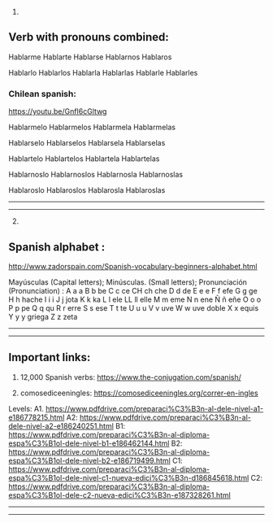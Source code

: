 1.

## Verb with pronouns combined:

Hablarme
Hablarte
Hablarse
Hablarnos
Hablaros

Hablarlo
Hablarlos
Hablarla
Hablarlas
Hablarle
Hablarles

### Chilean spanish:

https://youtu.be/GnfI6cGltwg

Hablarmelo
Hablarmelos
Hablarmela
Hablarmelas

Hablarselo
Hablarselos
Hablarsela
Hablarselas

Hablartelo
Hablartelos
Hablartela
Hablartelas

Hablarnoslo
Hablarnoslos
Hablarnosla
Hablarnoslas

Hablaroslo
Hablaroslos
Hablarosla
Hablaroslas

<hr>
<hr>

2.

## Spanish alphabet :

http://www.zadorspain.com/Spanish-vocabulary-beginners-alphabet.html

Mayúsculas (Capital letters);
Minúsculas. (Small letters);
Pronunciación (Pronunciation) :
A a a
B b be
C c ce
CH ch che
D d de
E e e
F f efe
G g ge
H h hache
I i i
J j jota
K k ka
L l ele
LL ll elle
M m eme
N n ene
Ñ ñ eñe
O o o
P p pe
Q q qu
R r erre
S s ese
T t te
U u u
V v uve
W w uve doble
X x equis
Y y y griega
Z z zeta

<hr>
<hr>

## Important links:

1. 12,000 Spanish verbs:
   https://www.the-conjugation.com/spanish/

2. comosediceeningles:
   https://comosediceeningles.org/correr-en-ingles

Levels:
A1.
https://www.pdfdrive.com/preparaci%C3%B3n-al-dele-nivel-a1-e186778215.html
A2:
https://www.pdfdrive.com/preparaci%C3%B3n-al-dele-nivel-a2-e186240251.html
B1:
https://www.pdfdrive.com/preparaci%C3%B3n-al-diploma-espa%C3%B1ol-dele-nivel-b1-e186462144.html
B2:
https://www.pdfdrive.com/preparaci%C3%B3n-al-diploma-espa%C3%B1ol-dele-nivel-b2-e186719499.html
C1:
https://www.pdfdrive.com/preparaci%C3%B3n-al-diploma-espa%C3%B1ol-dele-nivel-c1-nueva-edici%C3%B3n-d186845618.html
C2:
https://www.pdfdrive.com/preparaci%C3%B3n-al-diploma-espa%C3%B1ol-dele-c2-nueva-edici%C3%B3n-e187328261.html

<hr>
<hr>
